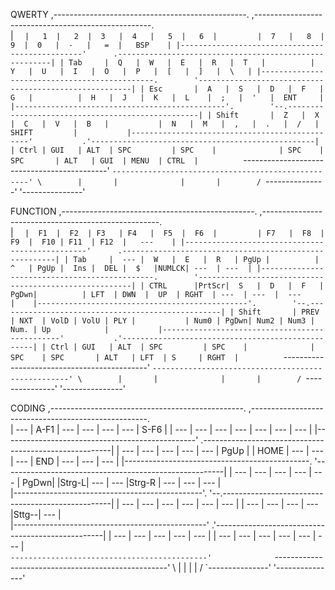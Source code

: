 QWERTY
,------------------------------------------------.         ,----------------------------------------------------.      
|  `   |   1  |   2  |  3   |  4   |   5  |   6  |         |  7   |   8  |   9  |  0   |  -   |   =  |   BSP    |
|------------------------------------------------'      .-------------------------------------------------------|
| Tab     |  Q   |  W   |  E   |  R   |  T   |          |  Y   |  U   |  I   |  O   |  P   |  [   |  ]   |  \   |
|----------------------------------------------.        '-------------------------------------------------------|
| Esc       |  A   |  S   |  D   |  F   |  G   |          |  H   |  J   |  K   |  L    |  ;   |  '   |  ENT     |   
|-----------------------------------------------'.        '--.--------------------------------------------------|
| Shift       |  Z   |  X   |  C   |  V   |  B   |           |  N   |  M   |  ,   |  .   |  /   | SHIFT         |          
|-----------------------------------------------'           .'--------------------------------------------------|
| Ctrl | GUI   | ALT  | SPC         | SPC    |              | SPC    | SPC       | ALT   | GUI  | MENU  | CTRL  |          
`--------------------------------------------'              `---------------------------------------------------'
                            \        |       |              |       |        /
                             `---------------'              '---------------'

FUNCTION
,------------------------------------------------.         ,----------------------------------------------------.      
|  `   |  F1  |  F2  | F3   | F4   |  F5  |  F6  |         | F7   |  F8  |  F9  |  F10 | F11  | F12  |   ---    |
|------------------------------------------------'      .-------------------------------------------------------|
| Tab     |  --- |  W   |  E   |  R   | PgUp |          |  ^   | PgUp |  Ins |  DEL |  $   |NUMLCK| ---  | ---  |
|----------------------------------------------.        '-------------------------------------------------------|
| CTRL      |PrtScr|  S   |  D   |  F   | PgDwn|          | LFT  | DWN  |  UP  | RGHT  | ---  | ---  |  ---     |   
|-----------------------------------------------'.        '--.--------------------------------------------------|
| Shift       | PREV  | NXT  | VolD | VolU | PLY |           | Num0 | PgDwn| Num2 | Num3 | Num. | Up            |          
|-----------------------------------------------'           .'--------------------------------------------------|
| Ctrl | GUI   | ALT  | SPC         | SPC    |              | SPC    | SPC       | ALT   | LFT  | S     | RGHT  |          
`--------------------------------------------'              `---------------------------------------------------'
                            \        |       |              |       |        /
                             `---------------'              '---------------'

CODING
,------------------------------------------------.         ,----------------------------------------------------.      
| ---  | A-F1 | ---  | ---  | ---  | ---  | S-F6 |         | ---  | ---  | ---  | ---  | ---  | ---  |   ---    |
|------------------------------------------------'      .-------------------------------------------------------|
| ---     |  --- | ---  | ---  | ---  | PgUp |          | HOME | ---  | ---  | ---  | END  | ---  | ---  | ---  |
|----------------------------------------------.        '-------------------------------------------------------|
| ---       | ---  | ---  | ---  | ---  | PgDwn|          |Strg-L| ---  | ---  |Strg-R | ---  | ---  |  ---     |   
|-----------------------------------------------'.        '--.--------------------------------------------------|
| ---         | ---   | ---  | ---  | ---  | --- |           | ---  | ---  | ---  | ---  |Sttg--| ---           |          
|------------------------------------------------'          .'--------------------------------------------------|
| ---  | ---   | ---  | ---         | ---    |              | ---    | ---       | ---   | ---  | ---   | ---   |          
`--------------------------------------------'              `---------------------------------------------------'
                            \        |       |              |       |        /
                             `---------------'              '---------------'

